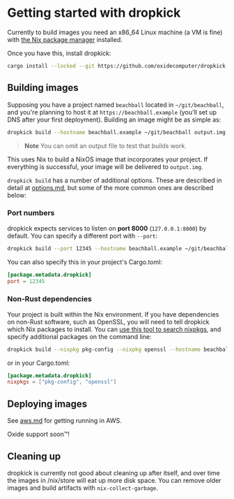 # Getting started with dropkick

Currently to build images you need an x86_64 Linux machine (a VM is fine) with [the Nix package manager](https://nixos.org/download.html) installed.

Once you have this, install dropkick:

```bash
cargo install --locked --git https://github.com/oxidecomputer/dropkick
```

## Building images

Supposing you have a project named `beachball` located in `~/git/beachball`, and you're planning to host it at `https://beachball.example` (you'll set up DNS after your first deployment). Building an image might be as simple as:

```bash
dropkick build --hostname beachball.example ~/git/beachball output.img
```

> **Note**
> You can omit an output file to test that builds work.

This uses Nix to build a NixOS image that incorporates your project. If everything is successful, your image will be delivered to `output.img`.

`dropkick build` has a number of additional options. These are described in detail at [options.md](./options.md), but some of the more common ones are described below:

### Port numbers

dropkick expects services to listen on **port 8000** (`127.0.0.1:8000`) by default. You can specify a different port with `--port`:

```bash
dropkick build --port 12345 --hostname beachball.example ~/git/beachball
```

You can also specify this in your project's Cargo.toml:

```toml
[package.metadata.dropkick]
port = 12345
```

### Non-Rust dependencies

Your project is built within the Nix environment. If you have dependencies on non-Rust software, such as OpenSSL, you will need to tell dropkick which Nix packages to install. You can [use this tool to search nixpkgs](https://search.nixos.org/packages), and specify additional packages on the command line:

```bash
dropkick build --nixpkg pkg-config --nixpkg openssl --hostname beachball.example ~/git/beachball
```

or in your Cargo.toml:

```toml
[package.metadata.dropkick]
nixpkgs = ["pkg-config", "openssl"]
```

## Deploying images

See [aws.md](./aws.md) for getting running in AWS.

Oxide support soon&trade;!

## Cleaning up

dropkick is currently not good about cleaning up after itself, and over time the images in /nix/store will eat up more disk space. You can remove older images and build artifacts with `nix-collect-garbage`.
